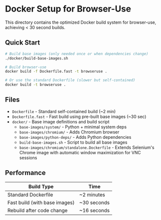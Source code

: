 # Docker Setup for Browser-Use

This directory contains the optimized Docker build system for browser-use, achieving < 30 second builds.

## Quick Start

```bash
# Build base images (only needed once or when dependencies change)
./docker/build-base-images.sh

# Build browser-use
docker build -f Dockerfile.fast -t browseruse .

# Or use the standard Dockerfile (slower but self-contained)
docker build -t browseruse .
```

## Files

- `Dockerfile` - Standard self-contained build (~2 min)
- `Dockerfile.fast` - Fast build using pre-built base images (~30 sec)
- `docker/` - Base image definitions and build script
  - `base-images/system/` - Python + minimal system deps
  - `base-images/chromium/` - Adds Chromium browser
  - `base-images/python-deps/` - Adds Python dependencies
  - `build-base-images.sh` - Script to build all base images
  - `base-images/chromium/standalone.Dockerfile` - Extends Selenium's Chrome image with automatic window maximization for VNC sessions

## Performance

| Build Type | Time |
|------------|------|
| Standard Dockerfile | ~2 minutes |
| Fast build (with base images) | ~30 seconds |
| Rebuild after code change | ~16 seconds |
